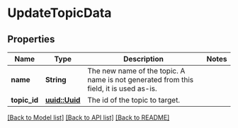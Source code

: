 # UpdateTopicData

## Properties

Name | Type | Description | Notes
------------ | ------------- | ------------- | -------------
**name** | **String** | The new name of the topic. A name is not generated from this field, it is used as-is. | 
**topic_id** | [**uuid::Uuid**](uuid::Uuid.md) | The id of the topic to target. | 

[[Back to Model list]](../README.md#documentation-for-models) [[Back to API list]](../README.md#documentation-for-api-endpoints) [[Back to README]](../README.md)


